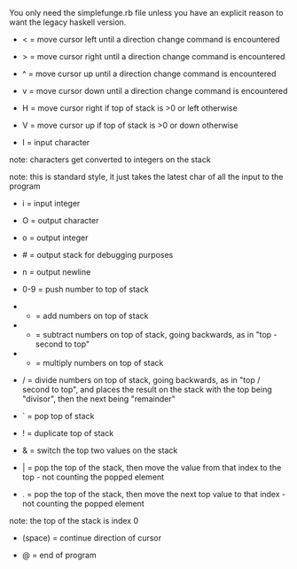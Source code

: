 You only need the simplefunge.rb file unless you have an explicit reason to want the legacy haskell version.

- < = move cursor left until a direction change command is encountered

- \> = move cursor right until a direction change command is encountered

- ^ = move cursor up until a direction change command is encountered

- v = move cursor down until a direction change command is encountered

- H = move cursor right if top of stack is >0 or left otherwise

- V = move cursor up if top of stack is >0 or down otherwise

- I = input character

note: characters get converted to integers on the stack

note: this is standard style, it just takes the latest char of all the input to the program

- i = input integer

- O = output character

- o = output integer

- \# = output stack for debugging purposes

- n = output newline

- 0-9 = push number to top of stack

- + = add numbers on top of stack

- - = subtract numbers on top of stack, going backwards, as in "top - second to top"

- * = multiply numbers on top of stack

- / = divide numbers on top of stack, going backwards, as in "top / second to top", and places the result on the stack with the top being "divisor", then the next being "remainder"

- ` =  pop top of stack

- ! = duplicate top of stack

- & = switch the top two values on the stack

- | = pop the top of the stack, then move the value from that index to the top - not counting the popped element

- . = pop the top of the stack, then move the next top value to that index - not counting the popped element

note: the top of the stack is index 0

- (space) = continue direction of cursor

- @ = end of program

